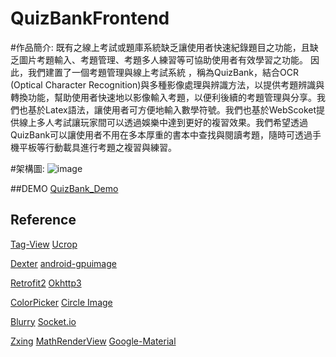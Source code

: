 # QuizBankFrontend

#作品簡介:
既有之線上考試或題庫系統缺乏讓使用者快速紀錄題目之功能，且缺乏圖片考題輸入、考題管理、考題多人練習等可協助使用者有效學習之功能。
因此，我們建置了一個考題管理與線上考試系統 ，稱為QuizBank，結合OCR (Optical Character Recognition)與多種影像處理與辨識方法，以提供考題辨識與轉換功能，幫助使用者快速地以影像輸入考題，以便利後續的考題管理與分享。我們也基於Latex語法，讓使用者可方便地輸入數學符號。我們也基於WebScoket提供線上多人考試讓玩家間可以透過娛樂中達到更好的複習效果。我們希望透過QuizBank可以讓使用者不用在多本厚重的書本中查找與閱讀考題，隨時可透過手機平板等行動載具進行考題之複習與練習。


#架構圖:
![image](https://drive.google.com/drive/u/0/my-drive?q=type:image%20parent:0ADvw-UnPcqpYUk9PVA)

##DEMO
[QuizBank_Demo](https://www.youtube.com/watch?v=dr4nWhgp6fk&feature=youtu.be&ab_channel=%E6%9D%B1%E7%A9%BA)

## Reference
[Tag-View](https://github.com/whilu/AndroidTagView)
[Ucrop](https://github.com/Yalantis/uCrop)

[Dexter](https://github.com/Karumi/Dexter)
[android-gpuimage](https://github.com/cats-oss/android-gpuimage)

[Retrofit2](https://github.com/square/retrofit)
[Okhttp3](https://github.com/square/okhttp)

[ColorPicker](https://github.com/skydoves/ColorPickerView)
[Circle Image](https://github.com/hdodenhof/CircleImageView)

[Blurry](https://github.com/wasabeef/Blurry)
[Socket.io](https://github.com/socketio/socket.io-client-java)

[Zxing](https://github.com/journeyapps/zxing-android-embedded)
[MathRenderView](https://github.com/quantaDot/MathRenderer)
[Google-Material](https://github.com/material-components/material-components-android)
